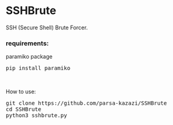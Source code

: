 # SSHBrute
<p>SSH (Secure Shell) Brute Forcer.</p>
<h3>requirements:</h3>
<p>paramiko package</p>
<pre>pip install paramiko</pre>
<br>
<p>How to use:</p>
<pre>
git clone https://github.com/parsa-kazazi/SSHBrute
cd SSHBrute
python3 sshbrute.py
</pre>
